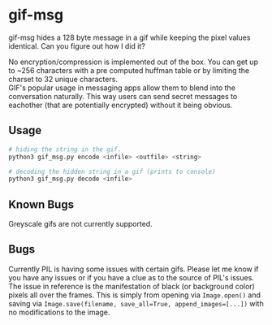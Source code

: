 # gif-msg

gif-msg hides a 128 byte message in a gif while keeping the pixel values identical.
Can you figure out how I did it?

No encryption/compression is implemented out of the box. You can get up to ~256 characters with
a pre computed huffman table or by limiting the charset to 32 unique characters.  
GIF's popular usage in messaging apps allow them to blend into the conversation naturally.
This way users can send secret messages to eachother (that are potentially encrypted) without it
being obvious.

## Usage

```bash
# hiding the string in the gif.
python3 gif_msg.py encode <infile> <outfile> <string>

# decoding the hidden string in a gif (prints to console)
python3 gif_msg.py decode <infile>
```

## Known Bugs

Greyscale gifs are not currently supported.

## Bugs

Currently PIL is having some issues with certain gifs. Please let me know if you have any issues
or if you have a clue as to the source of PIL's issues. The issue in reference is the manifestation of 
black (or background color) pixels all over the frames. This is simply from opening via `Image.open()`
and saving via `Image.save(filename, save_all=True, append_images=[...])` with no modifications to the image.
